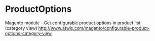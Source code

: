 ProductOptions
==============

Magento module - Get configurable product options in product list (category view)  http://www.atwix.com/magento/configurable-product-options-category-view
